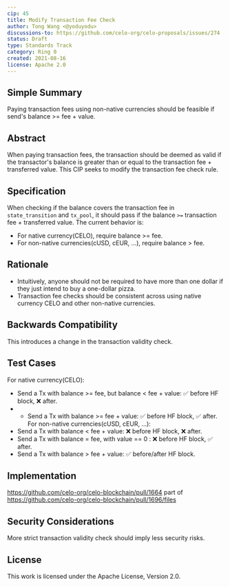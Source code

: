 ```yaml
---
cip: 45
title: Modify Transaction Fee Check
author: Tong Wang <@yoduyodu>
discussions-to: https://github.com/celo-org/celo-proposals/issues/274
status: Draft
type: Standards Track
category: Ring 0
created: 2021-08-16
license: Apache 2.0
---
```


## Simple Summary
Paying transaction fees using non-native currencies should be feasible if send's balance >= fee + value.

## Abstract
When paying transaction fees, the transaction should be deemed as valid if the transactor's balance is greater than or equal to the transaction fee + transferred value. This CIP seeks to modify the transaction fee check rule.

## Specification
When checking if the balance covers the transaction fee in `state_transition` and `tx_pool`, it should pass if the balance `>=` transaction fee + transferred value. The current behavior is:
- For native currency(CELO), require balance >= fee.
- For non-native currencies(cUSD, cEUR, ...), require balance > fee.

## Rationale
- Intuitively, anyone should not be required to have more than one dollar if they just intend to buy a one-dollar pizza.
- Transaction fee checks should be consistent across using native currency CELO and other non-native currencies.

## Backwards Compatibility
This introduces a change in the transaction validity check.

## Test Cases
For native currency(CELO):
- Send a Tx with balance >= fee, but balance < fee + value: :white_check_mark: before HF block, :x: after.
- - Send a Tx with balance >= fee + value: :white_check_mark: before HF block, :white_check_mark: after.
For non-native currencies(cUSD, cEUR, ...):
- Send a Tx with balance < fee + value: :x: before HF block, :x: after.
- Send a Tx with balance = fee, with value == 0 : :x: before HF block, :white_check_mark: after.
- Send a Tx with balance > fee + value: :white_check_mark: before/after HF block.

## Implementation
https://github.com/celo-org/celo-blockchain/pull/1664
part of https://github.com/celo-org/celo-blockchain/pull/1696/files

## Security Considerations
More strict transaction validity check should imply less security risks.

## License
This work is licensed under the Apache License, Version 2.0.
